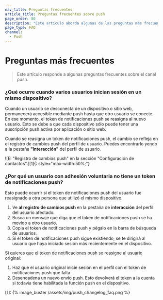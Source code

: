 ```yaml
---
nav_title: Preguntas frecuentes
article_title: Preguntas frecuentes sobre push
page_order: 80
description: "Este artículo aborda algunas de las preguntas más frecuentes que surgen al configurar campañas push."
page_type: FAQ
channel:
  - Push
---
```


# Preguntas más frecuentes

> Este artículo responde a algunas preguntas frecuentes sobre el canal push.

### ¿Qué ocurre cuando varios usuarios inician sesión en un mismo dispositivo?

Cuando un usuario se desconecta de un dispositivo o sitio web, permanecerá accesible mediante push hasta que otro usuario se conecte. En ese momento, el token de notificaciones push se reasigna al nuevo usuario. Esto se debe a que cada dispositivo sólo puede tener una suscripción push activa por aplicación o sitio web.

Cuando se reasigna un token de notificaciones push, el cambio se refleja en el registro de cambios push del perfil de usuario. Puedes encontrarlo yendo a la pestaña **"Interacción"** del perfil de usuario.

![El "Registro de cambios push" en la sección "Configuración de contactos".][1]{: style="max-width:50%;"}

### ¿Por qué un usuario con adhesión voluntaria no tiene un token de notificaciones push?

Esto puede ocurrir si el token de notificaciones push del usuario fue reasignado a otra persona que utilizó el mismo dispositivo.

1. Ve **al registro de cambios push** en la pestaña de **interacción** del perfil del usuario afectado.
2. Busca un mensaje que diga que el token de notificaciones push se ha movido a otro usuario.
3. Copia el token de notificaciones push y pégalo en la barra de búsqueda de usuarios. 
4. Si el token de notificaciones push sigue existiendo, se te dirigirá al usuario que haya iniciado sesión más recientemente en el dispositivo.

Si quieres que el token de notificaciones push se reasigne al usuario original:

1. Haz que el usuario original inicie sesión en el perfil con el token de notificaciones push que falta.
2. Desencadena un nuevo envío push. Esto devolverá el token a la cuenta si todavía tiene habilitada la función push en el dispositivo.

[1]: {% image_buster /assets/img/push_changelog_faq.png %}